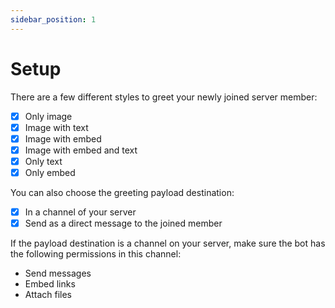 ```yaml
---
sidebar_position: 1
---
```


# Setup
There are a few different styles to greet your newly joined server member:
- [x] Only image
- [x] Image with text
- [x] Image with embed
- [x] Image with embed and text
- [x] Only text
- [x] Only embed

You can also choose the greeting payload destination:
- [x] In a channel of your server
- [x] Send as a direct message to the joined member

If the payload destination is a channel on your server, make sure the bot has the following permissions in this channel:
- Send messages
- Embed links
- Attach files